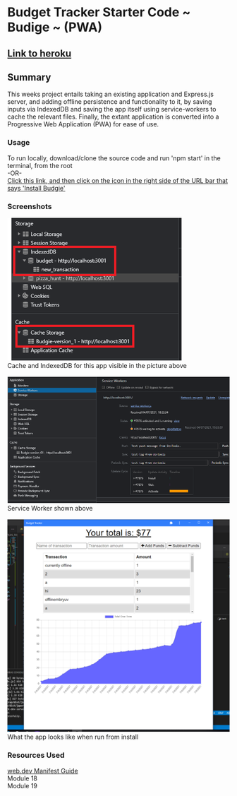 # Budget Tracker Starter Code  ~ Budige ~  (PWA)

## [Link to heroku](https://gorgeous-channel-islands-72248.herokuapp.com/)
## Summary

This weeks project entails taking an existing application and Express.js server, and adding offline persistence and functionality to it, by saving inputs via IndexedDB and saving the app itself using service-workers to cache the relevant files. Finally, the extant application is converted into a Progressive Web Application (PWA) for ease of use.

### Usage

To run locally, download/clone the source code and run 'npm start' in the terminal, from the root
</br>-OR-</br>
[Click this link, and then click on the icon in the right side of the URL bar that says 'Install Budgie'](www.google.com)

### Screenshots

![Cache and IndexedDB](./Screenshots/offline_function.png)</br>
Cache and IndexedDB for this app visible in the picture above</br></br>
![Service Worker](./Screenshots/serviceworker.png)</br>
Service Worker shown above</br></br>
![PWA](./Screenshots/pwaui.png)</br>
What the app looks like when run from install

### Resources Used

[web.dev Manifest Guide](https://web.dev/add-manifest/)</br>
Module 18</br>
Module 19</br>
